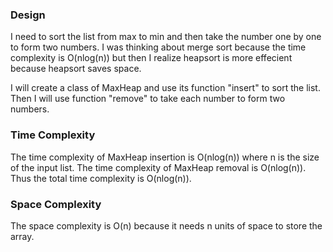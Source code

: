 ### Design

I need to sort the list from max to min and then take the number one by one to form two numbers. I was thinking about merge sort because the time complexity is O(nlog(n)) but then I realize heapsort is more effecient because heapsort saves space. 

I will create a class of MaxHeap and use its function "insert" to sort the list. Then I will use function "remove" to take each number to form two numbers. 

### Time Complexity

The time complexity of MaxHeap insertion is O(nlog(n)) where n is the size of the input list. The time complexity of MaxHeap removal is O(nlog(n)). Thus the total time complexity is O(nlog(n)). 

### Space Complexity

The space complexity is O(n) because it needs n units of space to store the array.

